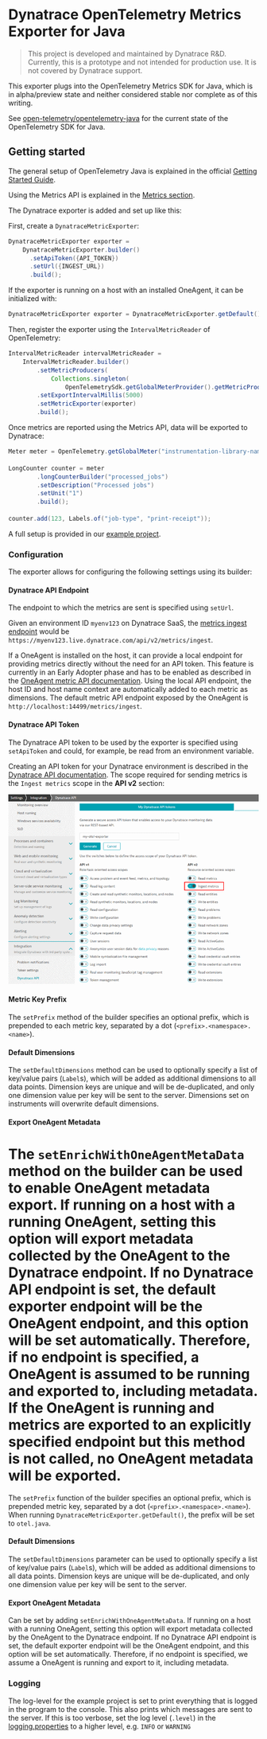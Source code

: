 # Dynatrace OpenTelemetry Metrics Exporter for Java

> This project is developed and maintained by Dynatrace R&D.
Currently, this is a prototype and not intended for production use.
It is not covered by Dynatrace support.

This exporter plugs into the OpenTelemetry Metrics SDK for Java, which is in alpha/preview state and neither considered stable nor complete as of this writing.

See [open-telemetry/opentelemetry-java](https://github.com/open-telemetry/opentelemetry-java) for the current state of the OpenTelemetry SDK for Java.

## Getting started

The general setup of OpenTelemetry Java is explained in the official [Getting Started Guide](https://github.com/open-telemetry/opentelemetry-java/blob/master/QUICKSTART.md).

Using the Metrics API is explained in the [Metrics section](https://github.com/open-telemetry/opentelemetry-java/blob/master/QUICKSTART.md#metrics).

The Dynatrace exporter is added and set up like this:

First, create a `DynatraceMetricExporter`:

```java
DynatraceMetricExporter exporter =
    DynatraceMetricExporter.builder()
      .setApiToken({API_TOKEN})
      .setUrl({INGEST_URL})
      .build();
```

If the exporter is running on a host with an installed OneAgent, it can be initialized with:

```java
DynatraceMetricExporter exporter = DynatraceMetricExporter.getDefault();
```

Then, register the exporter using the `IntervalMetricReader` of OpenTelemetry:

```java
IntervalMetricReader intervalMetricReader =
    IntervalMetricReader.builder()
        .setMetricProducers(
            Collections.singleton(
                OpenTelemetrySdk.getGlobalMeterProvider().getMetricProducer()))
        .setExportIntervalMillis(5000)
        .setMetricExporter(exporter)
        .build();
```

Once metrics are reported using the Metrics API, data will be exported to Dynatrace:

```java
Meter meter = OpenTelemetry.getGlobalMeter("instrumentation-library-name","semver:1.0.0");

LongCounter counter = meter
        .longCounterBuilder("processed_jobs")
        .setDescription("Processed jobs")
        .setUnit("1")
        .build();

counter.add(123, Labels.of("job-type", "print-receipt"));
```

A full setup is provided in our [example project](example/).

### Configuration

The exporter allows for configuring the following settings using its builder:

#### Dynatrace API Endpoint

The endpoint to which the metrics are sent is specified using `setUrl`.

Given an environment ID `myenv123` on Dynatrace SaaS, the [metrics ingest endpoint](https://www.dynatrace.com/support/help/dynatrace-api/environment-api/metric-v2/post-ingest-metrics/) would be `https://myenv123.live.dynatrace.com/api/v2/metrics/ingest`.

If a OneAgent is installed on the host, it can provide a local endpoint for providing metrics directly without the need for an API token.
This feature is currently in an Early Adopter phase and has to be enabled as described in the [OneAgent metric API documentation](https://www.dynatrace.com/support/help/how-to-use-dynatrace/metrics/metric-ingestion/ingestion-methods/local-api/).
Using the local API endpoint, the host ID and host name context are automatically added to each metric as dimensions.
The default metric API endpoint exposed by the OneAgent is `http://localhost:14499/metrics/ingest`.

#### Dynatrace API Token

The Dynatrace API token to be used by the exporter is specified using `setApiToken` and could, for example, be read from an environment variable.

Creating an API token for your Dynatrace environment is described in the [Dynatrace API documentation](https://www.dynatrace.com/support/help/dynatrace-api/basics/dynatrace-api-authentication/).
The scope required for sending metrics is the `Ingest metrics` scope in the **API v2** section:

![API token creation](docs/img/api_token.png)

#### Metric Key Prefix

The `setPrefix` method of the builder specifies an optional prefix, which is prepended to each metric key, separated by a dot (`<prefix>.<namespace>.<name>`).

#### Default Dimensions

The `setDefaultDimensions` method can be used to optionally specify a list of key/value pairs (`Label`s), which will be added as additional dimensions to all data points.
Dimension keys are unique and will be de-duplicated, and only one dimension value per key will be sent to the server.
Dimensions set on instruments will overwrite default dimensions.

#### Export OneAgent Metadata

The `setEnrichWithOneAgentMetaData` method on the builder can be used to enable OneAgent metadata export.
If running on a host with a running OneAgent, setting this option will export metadata collected by the OneAgent to the Dynatrace endpoint.
If no Dynatrace API endpoint is set, the default exporter endpoint will be the OneAgent endpoint, and this option will be set automatically.
Therefore, if no endpoint is specified, a OneAgent is assumed to be running and exported to, including metadata.
If the OneAgent is running and metrics are exported to an explicitly specified endpoint but this method is not called, no OneAgent metadata will be exported.
=======
The `setPrefix` function of the builder specifies an optional prefix, which is prepended metric key, separated by a dot (`<prefix>.<namespace>.<name>`).
When running `DynatraceMetricExporter.getDefault()`, the prefix will be set to `otel.java`.

#### Default Dimensions

The `setDefaultDimensions` parameter can be used to optionally specify a list of key/value pairs (`Label`s), which will be added as additional dimensions to all data points.
Dimension keys are unique will be de-duplicated, and only one dimension value per key will be sent to the server.

#### Export OneAgent Metadata

Can be set by adding `setEnrichWithOneAgentMetaData`. If running on a host with a running OneAgent, setting this option will export metadata collected by the OneAgent to the Dynatrace endpoint.
If no Dynatrace API endpoint is set, the default exporter endpoint will be the OneAgent endpoint, and this option will be set automatically.
Therefore, if no endpoint is specified, we assume a OneAgent is running and export to it, including metadata.

### Logging

The log-level for the example project is set to print everything that is logged in the program to the console.
This also prints which messages are sent to the server.
If this is too verbose, set the log level (`.level`) in the [logging.properties](example/src/main/resources/logging.properties) to a higher level, e.g. `INFO` or `WARNING`

